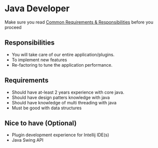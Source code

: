 # Java Developer

Make sure you read [Common Requirements & Responsibilities](https://github.com/appknox/careers#common-requirements--responsibilities) before you proceed

## Responsibilities
* You will take care of our entire application/plugins.
* To implement new features 
* Re-factoring to tune the application performance.

## Requirements

* Should have at-least 2 years experience with core java. 
* Should have design patters knowledge with java
* Should have knowledge of multi threading with java
* Must be good with data structures

## Nice to have (Optional)
* Plugin development experience for Intellij IDE(s)
* Java Swing API
